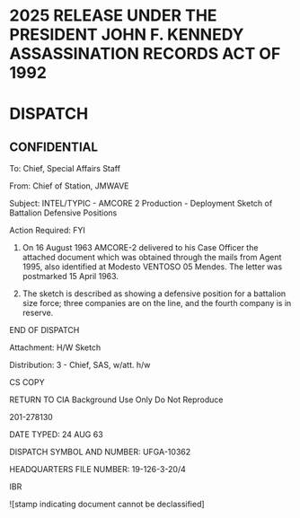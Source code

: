 # 2025 RELEASE UNDER THE PRESIDENT JOHN F. KENNEDY ASSASSINATION RECORDS ACT OF 1992

# DISPATCH

## CONFIDENTIAL

To: Chief, Special Affairs Staff

From: Chief of Station, JMWAVE

Subject: INTEL/TYPIC - AMCORE 2 Production - Deployment Sketch of Battalion Defensive Positions

Action Required: FYI

1. On 16 August 1963 AMCORE-2 delivered to his Case Officer the attached document which was obtained through the mails from Agent 1995, also identified at Modesto VENTOSO 05 Mendes. The letter was postmarked 15 April 1963.

2. The sketch is described as showing a defensive position for a battalion size force; three companies are on the line, and the fourth company is in reserve.

END OF DISPATCH

Attachment: H/W Sketch

Distribution: 3 - Chief, SAS, w/att. h/w

CS COPY

RETURN TO CIA
Background Use Only
Do Not Reproduce

201-278130

DATE TYPED: 24 AUG 63

DISPATCH SYMBOL AND NUMBER: UFGA-10362

HEADQUARTERS FILE NUMBER: 19-126-3-20/4

IBR

![stamp indicating document cannot be declassified]
